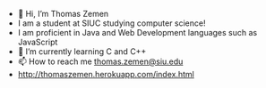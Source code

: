 - 👋 Hi, I’m Thomas Zemen
- I am a student at SIUC studying computer science!
- I am proficient in Java and Web Development languages such as JavaScript
- 🌱 I’m currently learning C and C++
- 📫 How to reach me thomas.zemen@siu.edu
- http://thomaszemen.herokuapp.com/index.html

<!---
Thomasz-SIU/Thomasz-SIU is a ✨ special ✨ repository because its `README.md` (this file) appears on your GitHub profile.
You can click the Preview link to take a look at your changes.
--->
